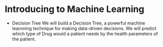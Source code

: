 # Introducing to Machine Learning


* Decision Tree
We will build a Decision Tree, a powerful machine learnning technique for making data-driven decisions. We will predict which type of Drug would a patient needs by the health parameters of the patient.
